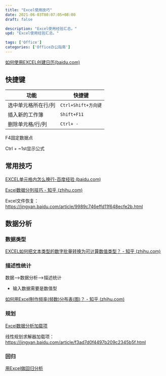```yaml
---
title: "Excel使用技巧"
date: 2021-06-03T00:07:05+08:00
draft: false

description: "Excel使用经验汇总。"
upd: "Excel使用经验汇总。"

tags: ['Office']
categories: ['Office办公指南']
---
```


<!--more-->

[如何使用EXCEL创建日历(baidu.com)](https://jingyan.baidu.com/article/76a7e4090cdb6cfc3b6e15f7.html)

## 快捷键

| 功能                | 快捷键              |
| ------------------- | ------------------- |
| 选中单元格所在行/列 | `Ctrl+Shift+方向键` |
| 插入新的工作簿      | `Shift+F11`         |
| 删除单元格/行/列    | `Ctrl+ -`           |

F4固定数据点

 Ctrl + ~1st显示公式  

## 常用技巧

[EXCEL单元格内怎么换行-百度经验 (baidu.com)](https://jingyan.baidu.com/article/db55b609cc65bc4ba30a2f25.html)

[Excel数据分列技巧 - 知乎 (zhihu.com)](https://zhuanlan.zhihu.com/p/142649145)

Excel文件恢复： https://jingyan.baidu.com/article/9989c746effd11f648ecfe2b.html

## 数据分析

### 数据类型

[EXCEL如何把文本类型的数字批量转换为可计算数值类型？ - 知乎 (zhihu.com)](https://zhuanlan.zhihu.com/p/260012968)

### 描述性统计

数据-->数据分析-->描述统计

- 输入数据需要是数值型

[如何用Excel制作频率(频数)分布表(图)？ - 知乎 (zhihu.com)](https://zhuanlan.zhihu.com/p/111295066)

### 规划

[Excel数据分析加载项](https://zhinan.sogou.com/guide/d316513603490.htm?ch=zn.xqy.related.pc)

线性规划求解器加载项：https://jingyan.baidu.com/article/f3ad7d0f4497b209c2345b5f.html

### 回归

[用Excel做回归分析](https://zhuanlan.zhihu.com/p/57875710)